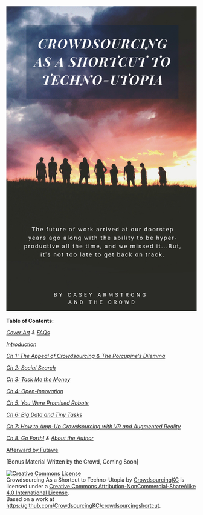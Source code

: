 <link rel="shortcut icon" type="image/png" href="/favicon.png">
<div style="text-align:center"><img src ="https://raw.githubusercontent.com/CrowdsourcingKC/crowdsourcingshortcut/master/images/cover.png" /></div>

**Table of Contents:**

[_Cover Art_](https://crowdsourcingkc.github.io/crowdsourcingshortcut/) _&_ [_FAQs_](https://crowdsourcingkc.github.io/crowdsourcingshortcut/faq)

[_Introduction_](https://crowdsourcingkc.github.io/crowdsourcingshortcut/introduction)

[_Ch 1: The Appeal of Crowdsourcing & The Porcupine’s Dilemma_](https://crowdsourcingkc.github.io/crowdsourcingshortcut/ch-1)

[_Ch 2: Social Search_](https://crowdsourcingkc.github.io/crowdsourcingshortcut/ch-2)

[_Ch 3: Task Me the Money_](https://crowdsourcingkc.github.io/crowdsourcingshortcut/ch-3)

[_Ch 4: Open-Innovation_](https://crowdsourcingkc.github.io/crowdsourcingshortcut/ch-4)

[_Ch 5: You Were Promised Robots_](https://crowdsourcingkc.github.io/crowdsourcingshortcut/ch-5)

[_Ch 6: Big Data and Tiny Tasks_](https://crowdsourcingkc.github.io/crowdsourcingshortcut/ch-6)

[_Ch 7: How to Amp-Up Crowdsourcing with VR and Augmented Reality_](https://crowdsourcingkc.github.io/crowdsourcingshortcut/ch-7)

[_Ch 8: Go Forth!_](https://crowdsourcingkc.github.io/crowdsourcingshortcut/ch-8) _&_ [_About the Author_](https://crowdsourcingkc.github.io/crowdsourcingshortcut/about-the-author)

[Afterward by Futawe](https://crowdsourcingkc.github.io/crowdsourcingshortcut/afterward-by-futawe)

[Bonus Material Written by the Crowd, Coming Soon]

<a rel="license" href="http://creativecommons.org/licenses/by-nc-sa/4.0/"><img alt="Creative Commons License" style="border-width:0" src="https://i.creativecommons.org/l/by-nc-sa/4.0/88x31.png" /></a><br /><span xmlns:dct="http://purl.org/dc/terms/" property="dct:title">Crowdsourcing As a Shortcut to Techno-Utopia</span> by <a xmlns:cc="http://creativecommons.org/ns#" href="https://github.com/CrowdsourcingKC/crowdsourcingshortcut" property="cc:attributionName" rel="cc:attributionURL">CrowdsourcingKC</a> is licensed under a <a rel="license" href="http://creativecommons.org/licenses/by-nc-sa/4.0/">Creative Commons Attribution-NonCommercial-ShareAlike 4.0 International License</a>.<br />Based on a work at <a xmlns:dct="http://purl.org/dc/terms/" href="https://github.com/CrowdsourcingKC/crowdsourcingshortcut" rel="dct:source">https://github.com/CrowdsourcingKC/crowdsourcingshortcut</a>.
